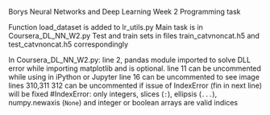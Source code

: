 Borys
Neural Networks and Deep Learning Week 2
Programming task

Function load_dataset is added to lr_utils.py
Main task is in Coursera_DL_NN_W2.py
Test and train sets in files train_catvnoncat.h5 and test_catvnoncat.h5 correspondingly

In Coursera_DL_NN_W2.py:
          line 2, pandas module imported to solve DLL error while importing matplotlib and is optional.
          line 11 can be uncommented while using in iPython or Jupyter
          line 16 can be uncommented to see image
          lines 310,311 312 can be uncommented if issue of IndexError (fin in next line) will be fixed
#IndexError: only integers, slices (`:`), ellipsis (`...`), numpy.newaxis (`None`) and integer or boolean arrays are valid indices
          

